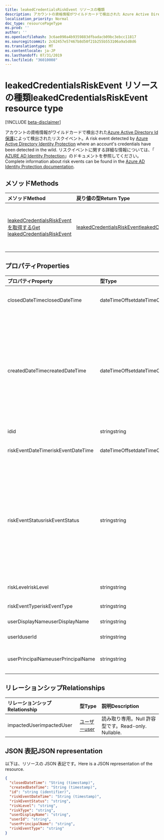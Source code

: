 ```yaml
---
title: leakedCredentialsRiskEvent リソースの種類
description: アカウントの資格情報がワイルドカードで検出された Azure Active Directory Id 保護によって検出されたリスクイベント。 リスクイベントに関する詳細な情報については、「Azure AD Identity Protection」のドキュメントを参照してください。
localization_priority: Normal
doc_type: resourcePageType
ms.prod: ''
author: ''
ms.openlocfilehash: 3c6ae090a4b9359883dfbadacb09bc3ebcc11817
ms.sourcegitcommit: 2c62457e57467b8d50f21b255b553106a9a5d8d6
ms.translationtype: MT
ms.contentlocale: ja-JP
ms.lasthandoff: 07/31/2019
ms.locfileid: "36010008"
---
```

# <a name="leakedcredentialsriskevent-resource-type"></a><span data-ttu-id="c7640-104">leakedCredentialsRiskEvent リソースの種類</span><span class="sxs-lookup"><span data-stu-id="c7640-104">leakedCredentialsRiskEvent resource type</span></span>

[!INCLUDE [beta-disclaimer](../../includes/beta-disclaimer.md)]

<span data-ttu-id="c7640-105">アカウントの資格情報がワイルドカードで検出された[Azure Active Directory Id 保護](https://azure.microsoft.com/en-us/documentation/articles/active-directory-identityprotection/)によって検出されたリスクイベント。</span><span class="sxs-lookup"><span data-stu-id="c7640-105">A risk event detected by [Azure Active Directory Identity Protection](https://azure.microsoft.com/en-us/documentation/articles/active-directory-identityprotection/) where an account's credentials have been detected in the wild.</span></span> <span data-ttu-id="c7640-106">リスクイベントに関する詳細な情報については、「 [AZURE AD Identity Protection](https://azure.microsoft.com/en-us/documentation/articles/active-directory-identityprotection-risk-events-types/)」のドキュメントを参照してください。</span><span class="sxs-lookup"><span data-stu-id="c7640-106">Complete information about risk events can be found in the [Azure AD Identity Protection documentation](https://azure.microsoft.com/en-us/documentation/articles/active-directory-identityprotection-risk-events-types/).</span></span>


## <a name="methods"></a><span data-ttu-id="c7640-107">メソッド</span><span class="sxs-lookup"><span data-stu-id="c7640-107">Methods</span></span>

| <span data-ttu-id="c7640-108">メソッド</span><span class="sxs-lookup"><span data-stu-id="c7640-108">Method</span></span>           | <span data-ttu-id="c7640-109">戻り値の型</span><span class="sxs-lookup"><span data-stu-id="c7640-109">Return Type</span></span>    |<span data-ttu-id="c7640-110">説明</span><span class="sxs-lookup"><span data-stu-id="c7640-110">Description</span></span>|
|:---------------|:--------|:----------|
|[<span data-ttu-id="c7640-111">leakedCredentialsRiskEvent を取得する</span><span class="sxs-lookup"><span data-stu-id="c7640-111">Get leakedCredentialsRiskEvent</span></span>](../api/leakedcredentialsriskevent-get.md) | [<span data-ttu-id="c7640-112">leakedCredentialsRiskEvent</span><span class="sxs-lookup"><span data-stu-id="c7640-112">leakedCredentialsRiskEvent</span></span>](leakedcredentialsriskevent.md) |<span data-ttu-id="c7640-113">LeakedCredentialsRiskEvent オブジェクトのプロパティとリレーションシップを読み取ります。</span><span class="sxs-lookup"><span data-stu-id="c7640-113">Read properties and relationships of leakedCredentialsRiskEvent object.</span></span>|

## <a name="properties"></a><span data-ttu-id="c7640-114">プロパティ</span><span class="sxs-lookup"><span data-stu-id="c7640-114">Properties</span></span>
| <span data-ttu-id="c7640-115">プロパティ</span><span class="sxs-lookup"><span data-stu-id="c7640-115">Property</span></span>     | <span data-ttu-id="c7640-116">型</span><span class="sxs-lookup"><span data-stu-id="c7640-116">Type</span></span>   |<span data-ttu-id="c7640-117">説明</span><span class="sxs-lookup"><span data-stu-id="c7640-117">Description</span></span>|
|:---------------|:--------|:----------|
|<span data-ttu-id="c7640-118">closedDateTime</span><span class="sxs-lookup"><span data-stu-id="c7640-118">closedDateTime</span></span>|<span data-ttu-id="c7640-119">dateTimeOffset</span><span class="sxs-lookup"><span data-stu-id="c7640-119">dateTimeOffset</span></span>| <span data-ttu-id="c7640-120">リスクイベントが終了した日付と時刻</span><span class="sxs-lookup"><span data-stu-id="c7640-120">The date and time that the risk event was closed</span></span>|
|<span data-ttu-id="c7640-121">createdDateTime</span><span class="sxs-lookup"><span data-stu-id="c7640-121">createdDateTime</span></span>|<span data-ttu-id="c7640-122">dateTimeOffset</span><span class="sxs-lookup"><span data-stu-id="c7640-122">dateTimeOffset</span></span>| <span data-ttu-id="c7640-123">リスクイベントが作成された日時。</span><span class="sxs-lookup"><span data-stu-id="c7640-123">The date and time that the risk event was created.</span></span> <span data-ttu-id="c7640-124">これは常に、リスクイベント自体の datetime と同じかそれよりも大きくなります。</span><span class="sxs-lookup"><span data-stu-id="c7640-124">This is always greater than or equal to the datetime of the risk event itself.</span></span> <span data-ttu-id="c7640-125">これは、リスクイベントを照会するときにフィルターとして使用する適切なプロパティです。</span><span class="sxs-lookup"><span data-stu-id="c7640-125">This is the correct property to use as a filter when querying risk events.</span></span>|
|<span data-ttu-id="c7640-126">id</span><span class="sxs-lookup"><span data-stu-id="c7640-126">id</span></span>|<span data-ttu-id="c7640-127">string</span><span class="sxs-lookup"><span data-stu-id="c7640-127">string</span></span>| <span data-ttu-id="c7640-128">読み取り専用</span><span class="sxs-lookup"><span data-stu-id="c7640-128">Read-only</span></span>|
|<span data-ttu-id="c7640-129">riskEventDateTime</span><span class="sxs-lookup"><span data-stu-id="c7640-129">riskEventDateTime</span></span>|<span data-ttu-id="c7640-130">dateTimeOffset</span><span class="sxs-lookup"><span data-stu-id="c7640-130">dateTimeOffset</span></span>| <span data-ttu-id="c7640-131">リスクイベントが発生した日付と時刻</span><span class="sxs-lookup"><span data-stu-id="c7640-131">The date and time when the risk event occurred</span></span>|
|<span data-ttu-id="c7640-132">riskEventStatus</span><span class="sxs-lookup"><span data-stu-id="c7640-132">riskEventStatus</span></span>|<span data-ttu-id="c7640-133">string</span><span class="sxs-lookup"><span data-stu-id="c7640-133">string</span></span>| <span data-ttu-id="c7640-134">可能な値は、`active`、`remediated`、`dismissedAsFixed`、`dismissedAsFalsePositive`、`dismissedAsIgnore`、`loginBlocked`、`closedMfaAuto`、`closedMultipleReasons` です。</span><span class="sxs-lookup"><span data-stu-id="c7640-134">Possible values are: `active`, `remediated`, `dismissedAsFixed`, `dismissedAsFalsePositive`, `dismissedAsIgnore`, `loginBlocked`, `closedMfaAuto`, `closedMultipleReasons`.</span></span>|
|<span data-ttu-id="c7640-135">riskLevel</span><span class="sxs-lookup"><span data-stu-id="c7640-135">riskLevel</span></span>|<span data-ttu-id="c7640-136">string</span><span class="sxs-lookup"><span data-stu-id="c7640-136">string</span></span>| <span data-ttu-id="c7640-137">使用可能な値: `low`、`medium`、`high`。</span><span class="sxs-lookup"><span data-stu-id="c7640-137">Possible values are: `low`, `medium`, `high`.</span></span>|
|<span data-ttu-id="c7640-138">riskEventType</span><span class="sxs-lookup"><span data-stu-id="c7640-138">riskEventType</span></span>|<span data-ttu-id="c7640-139">string</span><span class="sxs-lookup"><span data-stu-id="c7640-139">string</span></span>| <span data-ttu-id="c7640-140">リスクの種類</span><span class="sxs-lookup"><span data-stu-id="c7640-140">The type of risk</span></span>|
|<span data-ttu-id="c7640-141">userDisplayName</span><span class="sxs-lookup"><span data-stu-id="c7640-141">userDisplayName</span></span>|<span data-ttu-id="c7640-142">string</span><span class="sxs-lookup"><span data-stu-id="c7640-142">string</span></span>| <span data-ttu-id="c7640-143">リスクのあるユーザーの名前</span><span class="sxs-lookup"><span data-stu-id="c7640-143">The name of the user at risk</span></span>|
|<span data-ttu-id="c7640-144">userId</span><span class="sxs-lookup"><span data-stu-id="c7640-144">userId</span></span>|<span data-ttu-id="c7640-145">string</span><span class="sxs-lookup"><span data-stu-id="c7640-145">string</span></span>| <span data-ttu-id="c7640-146">リスクがあるユーザーの id</span><span class="sxs-lookup"><span data-stu-id="c7640-146">The id of the user at risk</span></span>|
|<span data-ttu-id="c7640-147">userPrincipalName</span><span class="sxs-lookup"><span data-stu-id="c7640-147">userPrincipalName</span></span>|<span data-ttu-id="c7640-148">string</span><span class="sxs-lookup"><span data-stu-id="c7640-148">string</span></span>| <span data-ttu-id="c7640-149">リスクがあるユーザーのユーザープリンシパル名</span><span class="sxs-lookup"><span data-stu-id="c7640-149">The user principal name of the user at risk</span></span>|

## <a name="relationships"></a><span data-ttu-id="c7640-150">リレーションシップ</span><span class="sxs-lookup"><span data-stu-id="c7640-150">Relationships</span></span>
| <span data-ttu-id="c7640-151">リレーションシップ</span><span class="sxs-lookup"><span data-stu-id="c7640-151">Relationship</span></span> | <span data-ttu-id="c7640-152">型</span><span class="sxs-lookup"><span data-stu-id="c7640-152">Type</span></span>   |<span data-ttu-id="c7640-153">説明</span><span class="sxs-lookup"><span data-stu-id="c7640-153">Description</span></span>|
|:---------------|:--------|:----------|
|<span data-ttu-id="c7640-154">impactedUser</span><span class="sxs-lookup"><span data-stu-id="c7640-154">impactedUser</span></span>|[<span data-ttu-id="c7640-155">ユーザー</span><span class="sxs-lookup"><span data-stu-id="c7640-155">user</span></span>](user.md)| <span data-ttu-id="c7640-p104">読み取り専用。Null 許容型です。</span><span class="sxs-lookup"><span data-stu-id="c7640-p104">Read-only. Nullable.</span></span>|

## <a name="json-representation"></a><span data-ttu-id="c7640-158">JSON 表記</span><span class="sxs-lookup"><span data-stu-id="c7640-158">JSON representation</span></span>

<span data-ttu-id="c7640-159">以下は、リソースの JSON 表記です。</span><span class="sxs-lookup"><span data-stu-id="c7640-159">Here is a JSON representation of the resource.</span></span>

<!-- {
  "blockType": "resource",
  "keyProperty":"id",
  "optionalProperties": [

  ],
  "@odata.type": "microsoft.graph.leakedCredentialsRiskEvent"
}-->

```json
{
  "closedDateTime": "String (timestamp)",
  "createdDateTime": "String (timestamp)",
  "id": "string (identifier)",
  "riskEventDateTime": "String (timestamp)",
  "riskEventStatus": "string",
  "riskLevel": "string",
  "riskType": "string",
  "userDisplayName": "string",
  "userId": "string",
  "userPrincipalName": "string",
  "riskEventType": "string"
}

```

<!-- uuid: 8fcb5dbc-d5aa-4681-8e31-b001d5168d79
2015-10-25 14:57:30 UTC -->
<!--
{
  "type": "#page.annotation",
  "description": "leakedCredentialsRiskEvent resource",
  "keywords": "",
  "section": "documentation",
  "tocPath": "",
  "suppressions": []
}
-->
